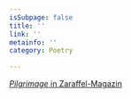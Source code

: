 ```yaml
---
isSubpage: false
title: ''
link: ''
metainfo: ''
category: Poetry

---
```

[_Pilgrimage_ in Zaraffel-Magazin](http://zaraffel-magazin.de/index.php/veroeffentlichungen)
